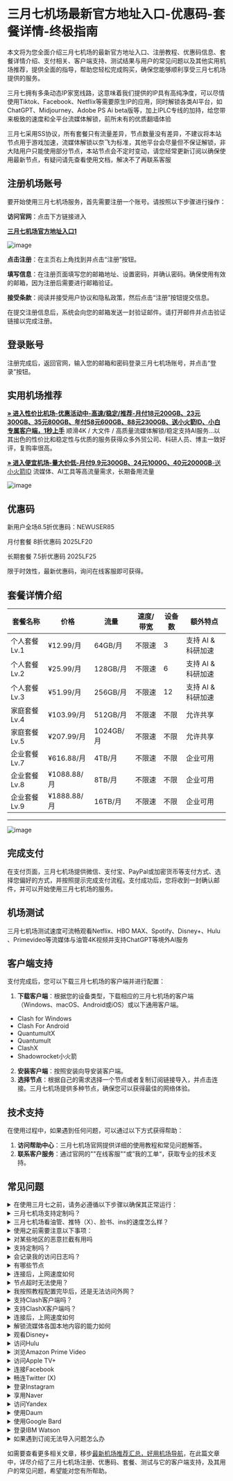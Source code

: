 # 三月七机场最新官方地址入口-优惠码-套餐详情-终极指南
本文将为您全面介绍三月七机场的最新官方地址入口、注册教程、优惠码信息、套餐详情介绍、支付相关、客户端支持、测试结果与用户的常见问题以及其他实用机场推荐，提供全面的指导，帮助您轻松完成购买，确保您能够顺利享受三月七机场提供的服务。

三月七拥有多条动态IP家宽线路，这意味着我们提供的IP具有高纯净度，可以尽情使用Tiktok、Facebook、Netflix等需要原生IP的应用，同时解锁各类AI平台，如ChatGPT、Midjourney、Adobe PS Ai beta版等，加上IPLC专线的加持，给您带来极致的速度和全平台流媒体解锁，前所未有的优质翻墙体验

三月七采用SS协议，所有套餐只有流量差异，节点数量没有差异，不建议将本站节点用于游戏加速，流媒体解锁以奈飞为标准，其他平台会尽量但不保证解锁，非大陆用户只能使用部分节点，本站节点会不定时变动，请您经常更新订阅以确保使用最新节点，有疑问请先查看使用文档，解决不了再联系客服

##  注册机场账号

要开始使用三月七机场服务，首先需要注册一个账号。请按照以下步骤进行操作：

**访问官网**：点击下方链接进入

[ **三月七机场官方地址入口1**](https://xn--7gql113q.com/#/register?code=KXKVmO6Q)

![image](https://github.com/user-attachments/assets/637e011b-f7a1-4011-8042-55c19043fb80)


**点击注册**：在主页右上角找到并点击“注册”按钮。

 **填写信息**：在注册页面填写您的邮箱地址、设置密码，并确认密码。确保使用有效的邮箱，因为注册后需要进行邮箱验证。
 
 **接受条款**：阅读并接受用户协议和隐私政策，然后点击“注册”按钮提交信息。

在提交注册信息后，系统会向您的邮箱发送一封验证邮件。请打开邮件并点击验证链接以完成注册。

##  登录账号
注册完成后，返回官网，输入您的邮箱和密码登录三月七机场账号，并点击“登录”按钮。

##  实用机场推荐
[**» 进入性价比机场-优惠活动中-高速/稳定/推荐-月付18元200GB、23元300GB、35元800GB、年付58元600GB、88元2300GB、送小火箭ID、小白专属客户端，1秒上手**](https://ll.silos.top/lepl/sxdxZeA8VV) 顺滑4K / 大文件 / 高质量流媒体解锁/稳定支持AI服务...以其出色的性价比和稳定性与优质的服务获得众多外贸公司、科研人员、博主一致好评，复购率很高。

[**» 进入便宜机场-量大价低-月付9.9元300GB、24元1000G、40元2000GB**-送小火箭ID](https://oo.silos.top/cheap/ew8KhPafvG) 流媒体、AI工具等高流量需求，长期备用流量

![image](https://github.com/user-attachments/assets/d462cfba-1220-42e0-b1a0-3060c6d3280c)


##  优惠码
新用户全场8.5折优惠码：NEWUSER85

月付套餐 8折优惠码 2025LF20

长期套餐 7.5折优惠码 2025LF25

限于时效性，最新优惠码，询问在线客服即可获得。
##  套餐详情介绍

| 套餐名称         | 价格        | 流量       | 速度/带宽 | 设备数 | 额外特点             |
|------------------|-------------|------------|-----------|--------|------------------------|
| 个人套餐 Lv.1    | ¥12.99/月   | 64GB/月    | 不限速    | 3      | 支持 AI & 科研加速    |
| 个人套餐 Lv.2    | ¥25.99/月   | 128GB/月   | 不限速    | 6      | 支持 AI & 科研加速    |
| 个人套餐 Lv.3    | ¥51.99/月   | 256GB/月   | 不限速    | 12     | 支持 AI & 科研加速    |
| 家庭套餐 Lv.4    | ¥103.99/月  | 512GB/月   | 不限速    | 不限   | 允许共享              |
| 家庭套餐 Lv.5    | ¥207.99/月  | 1024GB/月  | 不限速    | 不限   | 允许共享              |
| 企业套餐 Lv.7    | ¥616.88/月  | 4TB/月     | 不限速    | 不限   | 企业可用              |
| 企业套餐 Lv.8    | ¥1088.88/月 | 8TB/月     | 不限速    | 不限   | 企业可用              |
| 企业套餐 Lv.9    | ¥1888.88/月 | 16TB/月    | 不限速    | 不限   | 企业可用              |

---



![image](https://github.com/user-attachments/assets/f639830e-e5b3-4c5f-bebb-0194a0fe0d62)


## 完成支付

在支付页面，三月七机场提供微信、支付宝、PayPal或加密货币等支付方式、选择您偏好的方式，并按照提示完成支付流程。支付成功后，您将收到一封确认邮件，并可以开始使用三月七机场的服务。

##  机场测试

三月七机场测试速度可流畅观看Netflix、HBO MAX、Spotify、Disney+、Hulu 、Primevideo等流媒体与油管4K视频并支持ChatGPT等境外AI服务



## 客户端支持
支付完成后，您可以下载三月七机场的客户端并进行配置：
 1. **下载客户端**：根据您的设备类型，下载相应的三月七机场的客户端（Windows、macOS、Android或iOS）或以下通用客户端。
- Clash for Windows
- Clash For Android
- QuantumultX
- Quantumult
- ClashX
- Shadowrocket小火箭
2. **安装客户端**：按照安装向导安装客户端。
3. **选择节点**：根据自己的需求选择一个节点或者复制订阅链接导入，并点击连接。三月七机场提供多种节点，确保您可以获得最佳的网络体验。
## 技术支持

在使用过程中，如果遇到任何问题，可以通过以下方式获得帮助：

1. **访问帮助中心**：三月七机场官网提供详细的使用教程和常见问题解答。
2. **联系客户服务**：通过官网的""在线客服""或”我的工单“，获取专业的技术支持。


## 常见问题

<section><details><summary>在使用三月七之前，请务必遵循以下步骤以确保其正常运行：</summary>

退出其他代理软件：在启动三月七前，确保已经完全退出任何其他代理软件，以避免冲突。
卸载浏览器内的代理插件：如果浏览器中安装了代理插件（如谷歌访问助手等），请将其卸载，以防干扰三月七的功能。
重启设备：为了确保所有设置生效并清理潜在的缓存问题，建议在完成上述步骤后重新启动您的设备。
</details><details><summary>三月七机场支持定制吗？</summary> 支持套餐定制，可选定制套餐及企业套餐，请咨询客服使用定制功能。

</details></section><section><details><summary>三月七机场看油管、推特（X）、脸书、ins的速度怎么样？</summary>开启三月七机场的订阅链接后，可以快速访问油管、推特（X）、脸书、ins等外网门户。

</details></section><section><details><summary>使用之前需要注意以下事项：</summary>关闭其他代理服务：在使用三月七之前，必须完全关闭所有其他正在运行的代理服务，以避免冲突和干扰；

移除代理插件：检查并移除浏览器中的任何代理插件，例如谷歌访问助手等，以确保三月七能够顺利工作；

重启电脑：建议在进行以上操作后重启电脑，以确保所有更改生效，并为三月七提供一个干净的运行环境。

</details></section><section><details><summary>对某些地区的恶意拦截有用吗</summary>三月七的订阅链接会快速绕行全球各大节点，达到突破封锁的目的。

</details></section><section><details><summary>支持定制吗？</summary>请咨询三月七的客服使用定制功能。如果你的订单较大，通常下都会支持套餐定制。

</details></section><section><details><summary>会记录我的访问日志吗？</summary>三月七机场不记录用户的访问日志。

</details></section><section><details><summary>有哪些节点</summary>三月七的节点资源覆盖亚洲、欧洲、美洲与大洋洲主要核心网络

</details></section><section><details><summary>连接后，上网速度如何</summary>三月七购入全球频宽线路，借由这些高优先级少拥塞的线路，您可加速传送数据，大大提高上网速度。

</details></section><section><details><summary>节点超时无法使用？</summary>一般出现无法使用的情况多为本地的网络出现了状况。请先检查本地网络环境，确定无误后，尝试更新订阅链接。我们建议用户在三月七机场客户端中设置订阅链接定时更新。

</details></section><section><details><summary>我按照教程配置完毕后，还是无法访问外网？</summary>1、请先同步你的系统时间。

2、检查你的游览器是否有代理插件，如果有的话请卸载。

3、然后将软件调成直连模式。

4、重启你的设备，在进行尝试。

</details></section><section><details><summary>支持Clash客户端吗？</summary>请查看上方三月七机场客户端支持版块；Clash作为通用客户端，其使用方法为：复制三月七的订阅链接，点击导入，选择满意的节点即可访问外网，详情请查看Clash使用教程

</details></section><section><details><summary>支持ClashX客户端吗？</summary>请查看上方三月七机场客户端支持版块；ClashX作为通用客户端，其使用方法为：复制三月七的订阅链接，点击导入，选择满意的节点即可访问外网，详情请查看ClashX使用教程

</details></section><section><details><summary>连接后，上网速度如何</summary>三月七购入全球各地频宽线路，借由这些高优先级少拥塞的线路，您可加速传送数据，大大提高上网速度。

</details></section><section><details><summary>解锁流媒体各国本地内容的能力如何</summary>很多精彩本地内容不对境外访客开放，三月七借由遍布主要市场的中转节点，为您解锁世界各地本地音乐电影点播、电视直播服务。

</details></section><section><details><summary>观看Disney+</summary>通过三月七机场，你可以观看Disney+上的内容，前往Disney+官网，即可欣赏迪士尼、皮克斯、漫威、星球大战和国家地理的精彩节目。

</details></section><section><details><summary>访问Hulu</summary>你可以轻松访问Hulu，只需复制三月七的订阅链接，前往Hulu官网，即可观看最新电视剧、电影、原创内容和直播电视服务。

</details></section><section><details><summary>浏览Amazon Prime Video</summary>三月七让你轻松浏览Amazon Prime Video，前往Prime Video官网，即可享受丰富的电影、电视剧、纪录片及原创节目。

</details></section><section><details><summary>访问Apple TV+</summary>通过三月七机场，你可以访问Apple TV+，前往Apple TV+官网，即可观看原创电视剧、电影和纪录片。

</details></section><section><details><summary>连接Facebook</summary>使用三月七，你可以连接Facebook，前往Facebook官网，即可创建个人资料、分享照片、发送消息和加入群组。

</details></section><section><details><summary>畅连Twitter (X)</summary>三月七机场让你轻松畅连Twitter (X)，前往Twitter官网，即可发布280字符的短消息（推文）进行即时信息分享和交流。

</details></section><section><details><summary>登录Instagram</summary>通过三月七，你可以登录Instagram，前往Instagram官网，即可发布带有滤镜的图片和短视频。

</details></section><section><details><summary>享用Naver</summary>使用三月七机场，你可以享用Naver，前往Naver官网，即可享受新闻、博客、百科、地图、邮件等服务。

</details></section><section><details><summary>访问Yandex</summary>通过三月七，你可以访问Yandex，前往Yandex官网，即可获取新闻、地图、邮箱等服务。

</details></section><section><details><summary>使用Daum</summary>使用三月七机场，你可以使用Daum，前往Daum官网，即可获取新闻、博客、邮箱、地图等多种服务。

</details></section><section><details><summary>使用Google Bard</summary>使用三月七机场，您可以使用Google Bard，这是一款集成于Google产品中的强大语言模型。通过它，您可以体验智能对话、文本生成和理解功能，轻松处理各种语言任务。

</details></section><section><details><summary>登录IBM Watson</summary>通过三月七机场，您可以轻松登录IBM Watson，这是一款全面的人工智能平台。它提供自然语言处理、机器学习和数据分析等服务，广泛应用于医疗、金融等领域。

</details></section><section><details><summary>如果遇到订阅无法导入问题怎么办</summary>如果出现订阅导入错误，1，请确保您的客户端是否支持三月七机场？详情进入上方客户端版块查看；2，请尝试挂个其他梯子的全局进行下拉订阅；3，在浏览器中打开订阅地址并另存为yaml格式的后缀文件，进行本地导入客户端进行使用！

</details></section>

如需要查看更多相关文章，移步[最新机场推荐汇总，好用机场导航](https://github.com/jichangdaohangzhan/jichanghuizong)，在此篇文章中，详尽介绍了三月七机场注册、优惠码、套餐、测试与它的客户端支持，及其用户的常见问题，希望能对您有所帮助。
